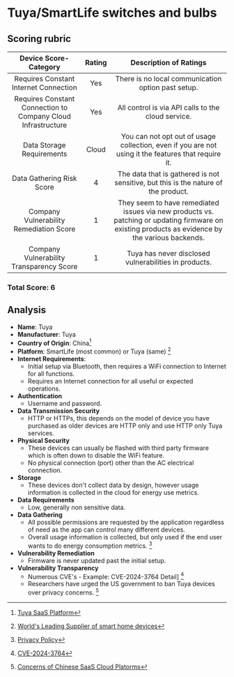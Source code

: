 # Tuya/SmartLife switches and bulbs
## Scoring rubric
| Device Score-Category |  Rating | Description of Ratings | 
| :---: | :---: | :---: | 
| Requires Constant Internet Connection | Yes | There is no local communication option past setup.   |
| Requires Constant Connection to Company Cloud Infrastructure | Yes | All control is via API calls to the cloud service.   |
| Data Storage Requirements | Cloud | You can not opt out of usage collection, even if you are not using it the features that require it.   |
| Data Gathering Risk Score | 4 | The data that is gathered is not sensitive, but this is the nature of the product. |
| Company Vulnerability Remediation Score | 1 | They seem to have remediated issues via new products vs. patching or updating firmware on existing products as evidence by the various backends.|
| Company Vulnerability Transparency Score | 1 | Tuya has never disclosed vulnerabilities in products. | 

### Total Score: 6

## Analysis
- **Name**: Tuya
- **Manufacturer**: Tuya
- **Country of Origin**: China[^1]
- **Platform**: SmartLife (most common) or Tuya (same) [^2]
- **Internet Requirements**:
    - Initial setup via Bluetooth, then requires a WiFi connection to Internet for all functions.  
    - Requires an Internet connection for all useful or expected operations.  
- **Authentication**
    - Username and password.  
- **Data Transmission Security**
    - HTTP or HTTPs, this depends on the model of device you have purchased as older devices are HTTP only and use HTTP only Tuya services.  
- **Physical Security**
    - These devices can usually be flashed with third party firmware which is often down to disable the WiFi feature.
    - No physical connection (port) other than the AC electrical connection.
- **Storage**
    - These devices don't collect data by design, however usage information is collected in the cloud for energy use metrics.  
- **Data Requirements**
    - Low, generally non sensitive data.
- **Data Gathering**
  - All possible permissions are requested by the application regardless of need as the app can control many different devices.  
  - Overall usage information is collected, but only used if the end user wants to do energy consumption metrics.  [^3]
- **Vulnerability Remediation**
  - Firmware is never updated past the initial setup.  
- **Vulnerability Transparency**
  - Numerous CVE's - Example: CVE-2024-3764 Detail] [^4]
  - Researchers have  urged the US government to ban Tuya devices over privacy concerns. [^5]


[^1]: [Tuya SaaS Platform](https://www.atlantis-press.com/proceedings/icssed-22/125973899)  
[^2]: [World's Leading Supplier of smart home devices](https://www.tuya.com/platform/vas/works-with)
[^4]: [CVE-2024-3764](https://nvd.nist.gov/vuln/detail/CVE-2024-3764)
[^5]: [Concerns of Chinese SaaS Cloud Platorms](https://www.voanews.com/a/east-asia-pacific_voa-news-china_cybersecurity-experts-worried-chinese-firms-control-smart-devices/6209815.html)  
[^3]: [Privacy Policy](https://images.tuyacn.com/app/smart/Privacy_Policy_en.html)
